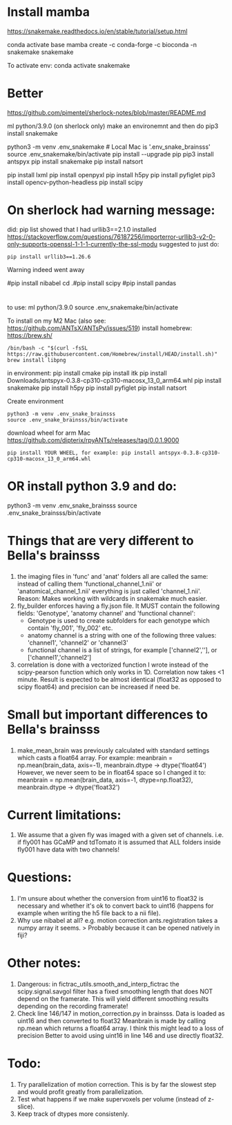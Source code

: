 # Install mamba
https://snakemake.readthedocs.io/en/stable/tutorial/setup.html

 conda activate base
 mamba create -c conda-forge -c bioconda -n snakemake snakemake

To activate env:
 conda activate snakemake

# Better
https://github.com/pimentel/sherlock-notes/blob/master/README.md

ml python/3.9.0 (on sherlock only)
make an environemnt and then do pip3 install snakemake

python3 -m venv .env_snakemake # Local Mac is '.env_snake_brainsss'
source .env_snakemake/bin/activate
pip install --upgrade pip
pip3 install antspyx
pip install snakemake
pip install natsort

pip install lxml
pip install openpyxl
pip install h5py
pip install pyfiglet
pip3 install opencv-python-headless
pip install scipy

# On sherlock had warning message:

did:
pip list showed that I had urllib3==2.1.0 installed
https://stackoverflow.com/questions/76187256/importerror-urllib3-v2-0-only-supports-openssl-1-1-1-currently-the-ssl-modu
suggested to just do:
```shell
pip install urllib3==1.26.6
```
Warning indeed went away

#pip install nibabel
cd .#pip install scipy
#pip install pandas
#
 

to use:
ml python/3.9.0
source .env_snakemake/bin/activate


To install on my M2 Mac (also see: https://github.com/ANTsX/ANTsPy/issues/519)
install homebrew: https://brew.sh/
```shell
/bin/bash -c "$(curl -fsSL https://raw.githubusercontent.com/Homebrew/install/HEAD/install.sh)"
brew install libpng
```
in environment:
pip install cmake
pip install itk
pip install Downloads/antspyx-0.3.8-cp310-cp310-macosx_13_0_arm64.whl
pip install snakemake
pip install h5py
pip install pyfiglet
pip install natsort

Create environment
```shell
python3 -m venv .env_snake_brainsss
source .env_snake_brainsss/bin/activate
```

download wheel for arm Mac https://github.com/dipterix/rpyANTs/releases/tag/0.0.1.9000
```shell
pip install YOUR WHEEL, for example: pip install antspyx-0.3.8-cp310-cp310-macosx_13_0_arm64.whl
```
# OR install python 3.9 and do:
python3 -m venv .env_snake_brainsss
source .env_snake_brainsss/bin/activate

###
# Things that are very different to Bella's brainsss
###
1) the imaging files in 'func' and 'anat' folders all are called the same: instead of calling them 'functional_channel_1.nii' 
   or 'anatomical_channel_1.nii' everything is just called 'channel_1.nii'. Reason: Makes working with wildcards in snakemake
   much easier.
2) fly_builder enforces having a fly.json file. It MUST contain the following fields: 'Genotype', 'anatomy channel' and 
   'functional channel':
   - Genotype is used to create subfolders for each genotype which contain 'fly_001', 'fly_002' etc.
   - anatomy channel is a string with one of the following three values: 'channel1', 'channel2' or 'channel3'
   - functional channel is a list of strings, for example ['channel2',''], or ['channel1','channel2']
3) correlation is done with a vectorized function I wrote instead of the scipy-pearson function which only works in 1D.
   Correlation now takes <1 minute. Result is expected to be almost identical (float32 as opposed to scipy float64) and
   precision can be increased if need be. 

###
# Small but important differences to Bella's brainsss
###
1) make_mean_brain was previously calculated with standard settings which casts a float64 array.
   For example: meanbrain = np.mean(brain_data, axis=-1), meanbrain.dtype -> dtype('float64')
   However, we never seem to be in float64 space so I changed it to:
   meanbrain = np.mean(brain_data, axis=-1, dtype=np.float32), meanbrain.dtype -> dtype('float32')

####
# Current limitations:
####
1) We assume that a given fly was imaged with a given set of channels. i.e. if fly001 has GCaMP and tdTomato it is assumed
   that ALL folders inside fly001 have data with two channels! 

###
# Questions:
###
1) I'm unsure about whether the conversion from uint16 to float32 is necessary and whether it's ok to convert back to 
   uint16 (happens for example when writing the h5 file back to a nii file).  
2) Why use nibabel at all? e.g. motion correction ants.registration takes a numpy array it seems. > Probably because
   it can be opened natively in fiji?

###
# Other notes:
###
1) Dangerous: in fictrac_utils.smooth_and_interp_fictrac the scipy.signal.savgol filter has a fixed smoothing
   length that does NOT depend on the framerate. This will yield different smoothing results depending on the 
   recording framerate!
2) Check line 146/147 in motion_correction.py in brainsss. Data is loaded as uint16 and then converted to float32
   Meanbrain is made by calling np.mean which returns a float64 array. I think this might lead to a loss of precision
   Better to avoid using uint16 in line 146 and use directly float32.  

###
# Todo:
###
1) Try parallelization of motion correction. This is by far the slowest step and would profit greatly from 
   parallelization.
2) Test what happens if we make supervoxels per volume (instead of z-slice).
3) Keep track of dtypes more consistenly.